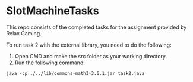 # SlotMachineTasks

This repo consists of the completed tasks for the assignment provided by Relax Gaming.

To run task 2 with the external library, you need to do the following:

1. Open CMD and make the src folder as your working directory.
2. Run the following command:
```
java -cp ./../lib/commons-math3-3.6.1.jar task2.java
```
